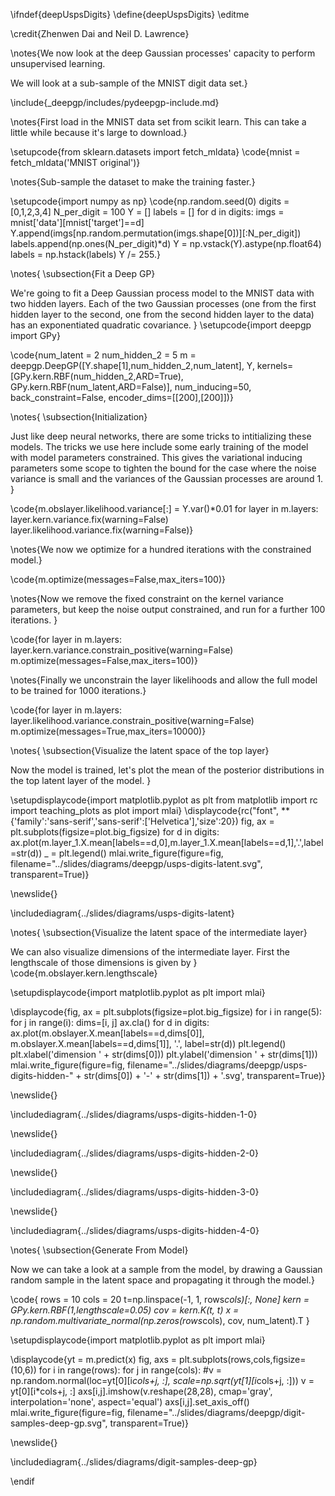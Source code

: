 \ifndef{deepUspsDigits}
\define{deepUspsDigits}
\editme

\credit{Zhenwen Dai and Neil D. Lawrence}

\notes{We now look at the deep Gaussian processes' capacity to perform unsupervised learning.

We will look at a sub-sample of the MNIST digit data set.}

\include{_deepgp/includes/pydeepgp-include.md}

\notes{First load in the MNIST data set from scikit learn. This can take a little while because it's large to download.}

\setupcode{from sklearn.datasets import fetch_mldata}
\code{mnist = fetch_mldata('MNIST original')}

\notes{Sub-sample the dataset to make the training faster.}

\setupcode{import numpy as np}
\code{np.random.seed(0)
digits = [0,1,2,3,4]
N_per_digit = 100
Y = []
labels = []
for d in digits:
    imgs = mnist['data'][mnist['target']==d]
    Y.append(imgs[np.random.permutation(imgs.shape[0])][:N_per_digit])
    labels.append(np.ones(N_per_digit)*d)
Y = np.vstack(Y).astype(np.float64)
labels = np.hstack(labels)
Y /= 255.}

\notes{
\subsection{Fit a Deep GP}

We're going to fit a Deep Gaussian process model to the MNIST data with two hidden layers. Each of the two Gaussian processes (one from the first hidden layer to the second, one from the second hidden layer to the data) has an exponentiated quadratic covariance.
}
\setupcode{import deepgp
import GPy}

\code{num_latent = 2
num_hidden_2 = 5
m = deepgp.DeepGP([Y.shape[1],num_hidden_2,num_latent],
                  Y,
                  kernels=[GPy.kern.RBF(num_hidden_2,ARD=True), 
                           GPy.kern.RBF(num_latent,ARD=False)], 
                  num_inducing=50, back_constraint=False, 
                  encoder_dims=[[200],[200]])}
				  
\notes{
\subsection{Initialization}

Just like deep neural networks, there are some tricks to intitializing these models. The tricks we use here include some early training of the model with model parameters constrained. This gives the variational inducing parameters some scope to tighten the bound for the case where the noise variance is small and the variances of the Gaussian processes are around 1. 
}

\code{m.obslayer.likelihood.variance[:] = Y.var()*0.01
for layer in m.layers:
    layer.kern.variance.fix(warning=False)
    layer.likelihood.variance.fix(warning=False)}
	
\notes{We now we optimize for a hundred iterations with the constrained model.}

\code{m.optimize(messages=False,max_iters=100)}

\notes{Now we remove the fixed constraint on the kernel variance parameters, but keep the noise output constrained, and run for a further 100 iterations. }

\code{for layer in m.layers:
    layer.kern.variance.constrain_positive(warning=False)
m.optimize(messages=False,max_iters=100)}

\notes{Finally we unconstrain the layer likelihoods and allow the full model to be trained for 1000 iterations.}

\code{for layer in m.layers:
    layer.likelihood.variance.constrain_positive(warning=False)
m.optimize(messages=True,max_iters=10000)}

\notes{
\subsection{Visualize the latent space of the top layer}

Now the model is trained, let's plot the mean of the posterior distributions in the top latent layer of the model. }

\setupdisplaycode{import matplotlib.pyplot as plt
from matplotlib import rc
import teaching_plots as plot
import mlai}
\displaycode{rc("font", **{'family':'sans-serif','sans-serif':['Helvetica'],'size':20})
fig, ax = plt.subplots(figsize=plot.big_figsize)
for d in digits:
    ax.plot(m.layer_1.X.mean[labels==d,0],m.layer_1.X.mean[labels==d,1],'.',label=str(d))
_ = plt.legend()
mlai.write_figure(figure=fig, filename="../slides/diagrams/deepgp/usps-digits-latent.svg", transparent=True)}

\newslide{}

\includediagram{../slides/diagrams/usps-digits-latent}

\notes{
\subsection{Visualize the latent space of the intermediate layer}

We can also visualize dimensions of the intermediate layer. First the lengthscale of those dimensions is given by
}
\code{m.obslayer.kern.lengthscale}

\setupdisplaycode{import matplotlib.pyplot as plt
import mlai}

\displaycode{fig, ax = plt.subplots(figsize=plot.big_figsize)
for i in range(5):
    for j in range(i):
        dims=[i, j]
        ax.cla()
        for d in digits:
            ax.plot(m.obslayer.X.mean[labels==d,dims[0]],
                 m.obslayer.X.mean[labels==d,dims[1]],
                 '.', label=str(d))
        plt.legend()
        plt.xlabel('dimension ' + str(dims[0]))
        plt.ylabel('dimension ' + str(dims[1]))
        mlai.write_figure(figure=fig, filename="../slides/diagrams/deepgp/usps-digits-hidden-" + str(dims[0]) + '-' + str(dims[1]) + '.svg', transparent=True)}
		
\newslide{}

\includediagram{../slides/diagrams/usps-digits-hidden-1-0}

\newslide{}

\includediagram{../slides/diagrams/usps-digits-hidden-2-0}

\newslide{}

\includediagram{../slides/diagrams/usps-digits-hidden-3-0}

\newslide{}

\includediagram{../slides/diagrams/usps-digits-hidden-4-0}

\notes{
\subsection{Generate From Model}

Now we can take a look at a sample from the model, by drawing a Gaussian random sample in the latent space and propagating it through the model.}

\code{
rows = 10
cols = 20
t=np.linspace(-1, 1, rows*cols)[:, None]
kern = GPy.kern.RBF(1,lengthscale=0.05)
cov = kern.K(t, t)
x = np.random.multivariate_normal(np.zeros(rows*cols), cov, num_latent).T
}

\setupdisplaycode{import matplotlib.pyplot as plt
import mlai}

\displaycode{yt = m.predict(x)
fig, axs = plt.subplots(rows,cols,figsize=(10,6))
for i in range(rows):
    for j in range(cols):
        #v = np.random.normal(loc=yt[0][i*cols+j, :], scale=np.sqrt(yt[1][i*cols+j, :]))
        v = yt[0][i*cols+j, :]
        axs[i,j].imshow(v.reshape(28,28), 
                        cmap='gray', interpolation='none',
                        aspect='equal')
        axs[i,j].set_axis_off()
mlai.write_figure(figure=fig, filename="../slides/diagrams/deepgp/digit-samples-deep-gp.svg", transparent=True)}

\newslide{}

\includediagram{../slides/diagrams/digit-samples-deep-gp}

\endif

